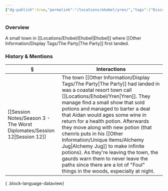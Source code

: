 ```yaml
---
{"dg-publish":true,"permalink":"/locations/ehobel/yren/","tags":["Discovered"],"updated":"2025-07-31T14:30:17.874+01:00"}
---
```


### Overview
A small town in [[Locations/Ehobel/Ehobel\|Ehobel]] where [[Other Information/Display Tags/The Party\|The Party]] first landed.

### History & Mentions
| §                                                                           | Interactions                                                                                                                                                                                                                                                                                                                                                                                                                                                                                   |
| --------------------------------------------------------------------------- | ---------------------------------------------------------------------------------------------------------------------------------------------------------------------------------------------------------------------------------------------------------------------------------------------------------------------------------------------------------------------------------------------------------------------------------------------------------------------------------------------- |
| [[Session Notes/Season 3 - The Worst Diplomates/Session 12\|Session 12]] | The town [[Other Information/Display Tags/The Party\|The Party]] had landed in was a coastal resort town call [[Locations/Ehobel/Yren\|Yren]]. They manage find a small show that sold potions and managed to barter a deal that Aidan would ages some wine in return for a health potion. Afterwards they move along with new potion (that chenris puts in his [[Other Information/Unique Items/Alchemy Jug\|Alchemy Jug]] to make infinite potions). As they're leaving the town, the gaurds warn them to never leave the paths since there are a lot of "Foul" things in the woods, especially at night. |

{ .block-language-dataview}